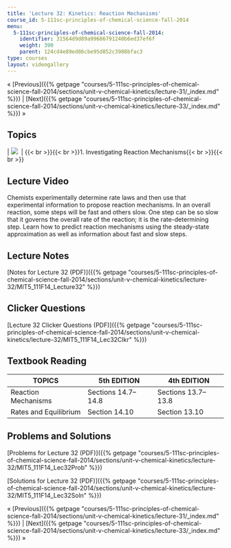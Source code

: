 ```yaml
---
title: 'Lecture 32: Kinetics: Reaction Mechanisms'
course_id: 5-111sc-principles-of-chemical-science-fall-2014
menu:
  5-111sc-principles-of-chemical-science-fall-2014:
    identifier: 31564d9d89a99686791240b6ed37ef6f
    weight: 390
    parent: 124cd4e89ed86cbe95d852c3908bfac3
type: courses
layout: videogallery
---
```

« [Previous]({{% getpage "courses/5-111sc-principles-of-chemical-science-fall-2014/sections/unit-v-chemical-kinetics/lecture-31/_index.md" %}}) | [Next]({{% getpage "courses/5-111sc-principles-of-chemical-science-fall-2014/sections/unit-v-chemical-kinetics/lecture-33/_index.md" %}}) »

Topics
------

| ![](https://open-learning-course-data-ci.s3.amazonaws.com/5-111sc-principles-of-chemical-science-fall-2014/41a28d071c100dbdd44e35c97eac2e15_Lecture_32.jpg)  | {{< br >}}{{< br >}}1.  Investigating Reaction Mechanisms{{< br >}}{{< br >}} 

Lecture Video
-------------

Chemists experimentally determine rate laws and then use that experimental information to propose reaction mechanisms. In an overall reaction, some steps will be fast and others slow. One step can be so slow that it governs the overall rate of the reaction; it is the rate-determining step. Learn how to predict reaction mechanisms using the steady-state approximation as well as information about fast and slow steps.

Lecture Notes
-------------

[Notes for Lecture 32 (PDF)]({{% getpage "courses/5-111sc-principles-of-chemical-science-fall-2014/sections/unit-v-chemical-kinetics/lecture-32/MIT5_111F14_Lecture32" %}})

Clicker Questions
-----------------

[Lecture 32 Clicker Questions (PDF)]({{% getpage "courses/5-111sc-principles-of-chemical-science-fall-2014/sections/unit-v-chemical-kinetics/lecture-32/MIT5_111F14_Lec32Clkr" %}})

Textbook Reading
----------------

| TOPICS | 5th EDITION | 4th EDITION |
| --- | --- | --- |
| Reaction Mechanisms | Sections 14.7–14.8 | Sections 13.7–13.8 |
| Rates and Equilibrium | Section 14.10 | Section 13.10 

Problems and Solutions
----------------------

[Problems for Lecture 32 (PDF)]({{% getpage "courses/5-111sc-principles-of-chemical-science-fall-2014/sections/unit-v-chemical-kinetics/lecture-32/MIT5_111F14_Lec32Prob" %}})

[Solutions for Lecture 32 (PDF)]({{% getpage "courses/5-111sc-principles-of-chemical-science-fall-2014/sections/unit-v-chemical-kinetics/lecture-32/MIT5_111F14_Lec32Soln" %}})

« [Previous]({{% getpage "courses/5-111sc-principles-of-chemical-science-fall-2014/sections/unit-v-chemical-kinetics/lecture-31/_index.md" %}}) | [Next]({{% getpage "courses/5-111sc-principles-of-chemical-science-fall-2014/sections/unit-v-chemical-kinetics/lecture-33/_index.md" %}}) »